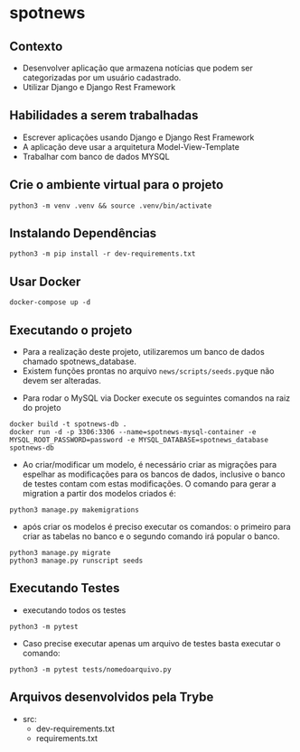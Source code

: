 # spotnews

## Contexto
- Desenvolver aplicação que armazena notícias que podem ser categorizadas por um usuário cadastrado.
- Utilizar Django e Django Rest Framework

## Habilidades a serem trabalhadas
- Escrever aplicações usando Django e Django Rest Framework
- A aplicação deve usar a arquitetura Model-View-Template
- Trabalhar com banco de dados MYSQL
## Crie o ambiente virtual para o projeto
```
python3 -m venv .venv && source .venv/bin/activate
```
## Instalando Dependências
```
python3 -m pip install -r dev-requirements.txt
```
## Usar Docker
```
docker-compose up -d
```
## Executando o projeto
- Para a realização deste projeto, utilizaremos um banco de dados chamado spotnews_database.
- Existem funções prontas no arquivo `news/scripts/seeds.py`que não devem ser alteradas.

* Para rodar o MySQL via Docker execute os seguintes comandos na raiz do projeto
```
docker build -t spotnews-db .
docker run -d -p 3306:3306 --name=spotnews-mysql-container -e MYSQL_ROOT_PASSWORD=password -e MYSQL_DATABASE=spotnews_database spotnews-db
```
* Ao criar/modificar um modelo, é necessário criar as migrações para espelhar as modificações para os bancos de dados, inclusive o banco de testes contam com estas modificações. O comando para gerar a migration a partir dos modelos criados é:
```
python3 manage.py makemigrations
```
* após criar os modelos é preciso executar os comandos: o primeiro para criar as tabelas no banco e o segundo comando irá popular o banco.
```
python3 manage.py migrate
python3 manage.py runscript seeds
```
## Executando Testes
* executando todos os testes
 ```
 python3 -m pytest
```
* Caso precise executar apenas um arquivo de testes basta executar o comando:
```
python3 -m pytest tests/nomedoarquivo.py
```
## Arquivos desenvolvidos pela Trybe
* src:
  - dev-requirements.txt
  - requirements.txt